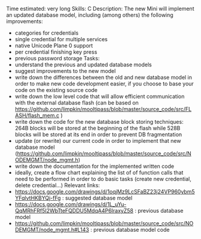 Time estimated: very long
Skills: C
Description:
The new Mini will implement an updated database model, including (among others) the following improvements:
- categories for credentials
- single credential for multiple services
- native Unicode Plane 0 support
- per credential finishing key press
- previous password storage
Tasks:
- understand the previous and updated database models
- suggest improvements to the new model
- write down the differences between the old and new database model in order to make new code development easier, if you choose to base your code on the existing source code
- write down the low level code that will allow efficient communication with the external database flash (can be based on https://github.com/limpkin/mooltipass/blob/master/source_code/src/FLASH/flash_mem.c )
- write down the code for the new database block storing techniques: 264B blocks will be stored at the beginning of the flash while 528B blocks will be stored at its end in order to prevent DB fragmentation
- update (or rewrite) our current code in order to implement that new database model (https://github.com/limpkin/mooltipass/blob/master/source_code/src/NODEMGMT/node_mgmt.h)
- write down the documentation for the implemented written code
- ideally, create a flow chart explaining the list of of function calls that need to be performed in order to do basic tasks (create new credential, delete credential...)
Relevant links:
- https://docs.google.com/drawings/d/1oqjMz9LcSFaBZ23j24VP960ybm5YFqlvtHKBYQj-fFg : suggested database model
- https://docs.google.com/drawings/d/1L_uYu-QqMRhFRf5I2WbTteFQDDU5MdqA4P6IraxyZ58 : previous database model
- https://github.com/limpkin/mooltipass/blob/master/source_code/src/NODEMGMT/node_mgmt.h#L143 : previous database model code

